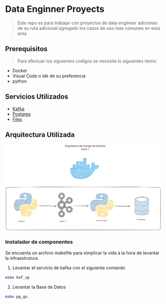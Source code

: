 # Data Enginner Proyects
> Este repo es para trabajar con proyectos de data engineer adicionas de su ruta adicional agregado los casos de uso mas comunes en esta area

## Prerequisitos
> Para efectuar los siguientes codigos se necesita lo siguientes items: 
* Docker
* Visual Code o ide de su preferencia
* python

## Servicios Utilizados
 * [Kafka](./kafka/)
 * [Postgres](./PG/)
 * [Files](./src/)

## Arquitectura Utilizada
![Arquitetura](./src/Arquitera_kafka.svg)

### Instalador de componentes
Se encuenta un archivo makefile para simplicar la vida a la hora de levantar la infraestrutura

1. Levantar el servicio de kafka con el siguiente comando 
``` bash
make kaf_up
```
2. Levantar la Base de Datos

``` bash
make pg_go
```





